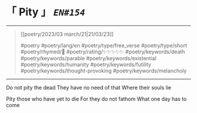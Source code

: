 # &#12300; Pity &#12301; *`EN#154`*

---

> [[poetry/2023/03 march/21|21/03/23]]
> 
> #poetry 
> #poetry/lang/en 
> #poetry/type/free_verse #poetry/type/short 
> #poetry/rhymed/🔴 
> #poetry/rating/✨✨✨✨✨ 
> #poetry/keywords/death #poetry/keywords/parable #poetry/keywords/existential #poetry/keywords/humanity #poetry/keywords/futility #poetry/keywords/thought-provoking #poetry/keywords/melancholy 

---

Do not pity the dead
They have no need of that
Where their souls lie

Pity those who have yet to die
For they do not fathom
What one day has to come